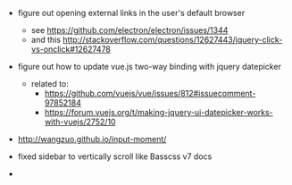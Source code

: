 - figure out opening external links in the user's default browser
  - see https://github.com/electron/electron/issues/1344
  - and this http://stackoverflow.com/questions/12627443/jquery-click-vs-onclick#12627478

- figure out how to update vue.js two-way binding with jquery datepicker
  - related to:
    - https://github.com/vuejs/vue/issues/812#issuecomment-97852184
    - https://forum.vuejs.org/t/making-jquery-ui-datepicker-works-with-vuejs/2752/10

- http://wangzuo.github.io/input-moment/

- fixed sidebar to vertically scroll like Basscss v7 docs
- 
